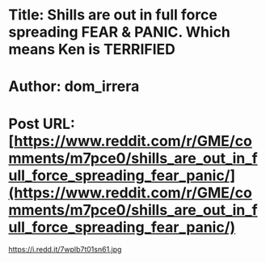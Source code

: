 # Title: Shills are out in full force spreading FEAR & PANIC. Which means Ken is TERRIFIED
# Author: dom_irrera
# Post URL: [https://www.reddit.com/r/GME/comments/m7pce0/shills_are_out_in_full_force_spreading_fear_panic/](https://www.reddit.com/r/GME/comments/m7pce0/shills_are_out_in_full_force_spreading_fear_panic/)


https://i.redd.it/7wplb7t01sn61.jpg